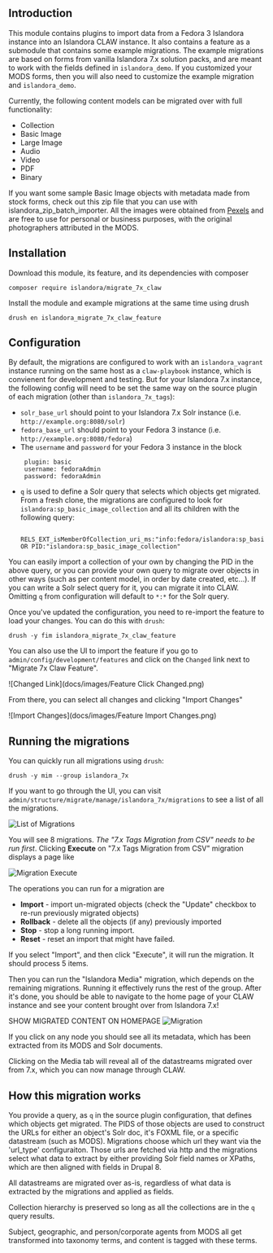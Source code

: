 ## Introduction
This module contains plugins to import data from a Fedora 3 Islandora instance
into an Islandora CLAW instance. It also contains a feature as a submodule
that contains some example migrations.  The example migrations are based on forms from vanilla Islandora 7.x solution
packs, and are meant to work with the fields defined in `islandora_demo`.  If you customized your MODS forms, then you
will also need to customize the example migration and `islandora_demo`.

Currently, the following content models can be migrated over with full functionality:

- Collection
- Basic Image
- Large Image
- Audio
- Video
- PDF
- Binary

If you want some sample Basic Image objects with metadata made from stock forms, check out this zip file that you can
use with islandora_zip_batch_importer. All the images were obtained from [Pexels](https://www.pexels.com/) and are
free to use for personal or business purposes, with the original photographers attributed in the MODS. 

## Installation

Download this module, its feature, and its dependencies with composer

```
composer require islandora/migrate_7x_claw
```

Install the module and example migrations at the same time using drush

```
drush en islandora_migrate_7x_claw_feature
```
 
## Configuration

By default, the migrations are configured to work with an `islandora_vagrant` instance running on the same host as a
`claw-playbook` instance, which is convienent for development and testing. But for your Islandora 7.x instance, the
following config will need to be set the same way on the source plugin of each migration (other than
`islandora_7x_tags`):  

- `solr_base_url` should point to your Islandora 7.x Solr instance (i.e. `http://example.org:8080/solr`)
- `fedora_base_url` should point to your Fedora 3 instance (i.e. `http://example.org:8080/fedora`)
- The `username` and `password` for your Fedora 3 instance in the block 
   ```
    plugin: basic
    username: fedoraAdmin
    password: fedoraAdmin
   ```
- `q` is used to define a Solr query that selects which objects get migrated.  From a fresh clone, the 
migrations are configured to look for `islandora:sp_basic_image_collection` and all its children with the following query:
  ```
    RELS_EXT_isMemberOfCollection_uri_ms:"info:fedora/islandora:sp_basic_image_collection" OR PID:"islandora:sp_basic_image_collection" 
  ```
You can easily import a collection of your own by changing the PID in the above query, or you can provide your own
query to migrate over objects in other ways (such as per content model, in order by date created, etc...).  If you can write a Solr select query for it, you can migrate it into CLAW.  Omitting `q` from configuration will default to `*:*`
for the Solr query.  

Once you've updated the configuration, you need to re-import the feature to load your changes.  You can do this with `drush`:
```
drush -y fim islandora_migrate_7x_claw_feature
```

You can also use the UI to import the feature if you go to `admin/config/development/features` and click on the `Changed` link next to "Migrate 7x Claw Feature".

![Changed Link](docs/images/Feature Click Changed.png)

From there, you can select all changes and clicking "Import Changes"

![Import Changes](docs/images/Feature Import Changes.png)

## Running the migrations

You can quickly run all migrations using `drush`:
```
drush -y mim --group islandora_7x
```

If you want to go through the UI, you can visit `admin/structure/migrate/manage/islandora_7x/migrations` to see a list of all the migrations.

![List of Migrations](docs/images/migrations.jpg)

You will see 8 migrations. _The "7.x Tags Migration from CSV" needs to be run first_. Clicking **Execute** on
"7.x Tags Migration from CSV" migration displays a page like

![Migration Execute](docs/images/migrate2.jpg)

The operations you can run for a migration are 
* **Import** - import un-migrated objects (check the "Update" checkbox to re-run previously migrated objects)
* **Rollback** - delete all the objects (if any) previously imported
* **Stop** - stop a long running import.
* **Reset** - reset an import that might have failed.

If you select "Import", and then click "Execute", it will run the migration. It should process 5 items.
  
Then you can run the "Islandora Media" migration, which
depends on the remaining migrations.  Running it effectively runs the rest of the group.  After it's done,
you should be able to navigate to the home page of your CLAW instance and see your content brought over from
Islandora 7.x!

SHOW MIGRATED CONTENT ON HOMEPAGE
![Migration](docs/images/migrate1.jpg)

If you click on any node you should see all its metadata, which has been extracted from its MODS and Solr documents.

Clicking on the Media tab will reveal all of the datastreams migrated over from 7.x, which you can now manage through CLAW.

## How this migration works
You provide a query, as `q` in the source plugin configuration, that defines which objects get migrated.  The PIDS of those
objects are used to construct the URLs for either an object's Solr doc, it's FOXML file, or a specific datastream (such as
MODS).  Migrations choose which url they want via the 'url_type' configuraiton.  Those urls are fetched via http and the
migrations select what data to extract by either providing Solr field names or XPaths, which are then aligned with fields
in Drupal 8.

All datastreams are migrated over as-is, regardless of what data is extracted by the migrations and applied as fields.

Collection hierarchy is preserved so long as all the collections are in the `q` query results.

Subject, geographic, and person/corporate agents from MODS all get transformed into taxonomy terms, and content
is tagged with these terms.
